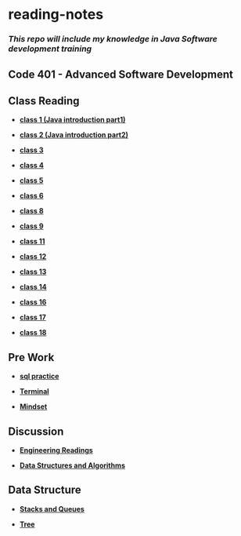 # reading-notes

### *This repo will include my knowledge in **Java** Software development training*



## Code 401 - Advanced Software Development

## Class Reading

* **[class 1 (Java introduction part1)](./class/Class1.md)**

* **[class 2 (Java introduction part2)](./class/Class2.md)**

* **[class 3 ](./class/Class3.md)**

* **[class 4 ](./class/Class4.md)**

* **[class 5 ](./class/Class5.md)**

* **[class 6](./class/Class6.md)**

* **[class 8](./class/Class8.md)**

* **[class 9](./class/Class9.md)**


* **[class 11](./class/Class11.md)**

* **[class 12](./class/Class12.md)**

* **[class 13](./class/Class13.md)**

* **[class 14](./class/Class14.md)**

* **[class 16](./class/Class16.md)**

* **[class 17](./class/Class17.md)**


* **[class 18](./class/Class18.md)**
## Pre Work

* **[sql practice](./sql/SQL-Practice.md)**

* **[Terminal](./Terminal/Terminal.md)**

* **[Mindset](./Growth%20Mindset/Mindset.md)**


## Discussion

* **[Engineering Readings](./Discussion/engineeringReadings%20copy.md)**

* **[Data Structures and Algorithms](./Discussion/DS&Algo.md)**

## Data Structure


* **[Stacks and Queues](./class/Stack&queue.md)**

* **[Tree](./class/Tree.md)**